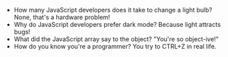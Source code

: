 - How many JavaScript developers does it take to change a light bulb? None, that's a hardware problem!
- Why do JavaScript developers prefer dark mode? Because light attracts bugs!
- What did the JavaScript array say to the object? "You're so object-ive!"
- How do you know you're a programmer? You try to CTRL+Z in real life.
